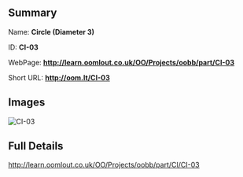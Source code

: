 

## Summary
 
Name: __Circle (Diameter 3)__

ID: __CI-03__

WebPage: __http://learn.oomlout.co.uk/OO/Projects/oobb/part/CI-03__

Short URL: __http://oom.lt/CI-03__


## Images
![CI-03](http://oomlout.com/oomlout-OOBB/part/CI/CI-03/OOBB-CI-03_420.png)




## Full Details

 http://learn.oomlout.co.uk/OO/Projects/oobb/part/CI/CI-03

